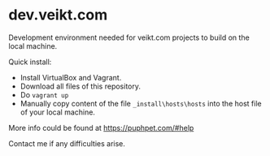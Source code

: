 # dev.veikt.com
Development environment needed for veikt.com projects to build on the local machine. 

Quick install:
- Install VirtualBox and Vagrant. 
- Download all files of this repository.
- Do `vagrant up`
- Manually copy content of the file `_install\hosts\hosts` into the host file of your local machine.

More info could be found at https://puphpet.com/#help

Contact me if any difficulties arise.
